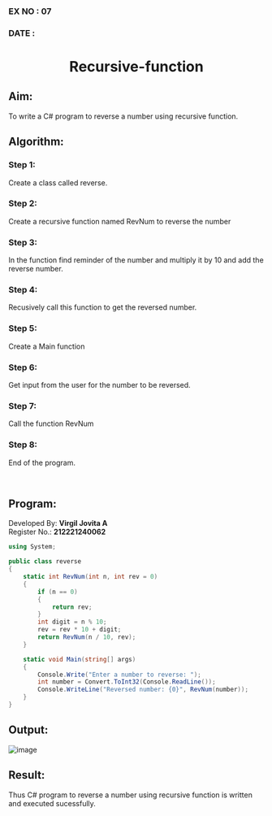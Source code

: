 ### EX NO : 07
### DATE  :
# <p align="center">Recursive-function</p>

## Aim:
To write a C# program to reverse a number using recursive function.

## Algorithm:
### Step 1:
Create a class called reverse.

### Step 2:
Create a recursive function named RevNum to reverse the number

### Step 3:
In the function find reminder of the number and multiply it by 10 and add the reverse number.

### Step 4:
Recusively call this function to get the reversed number.

### Step 5:
Create a Main function

### Step 6:
Get input from the user for the number to be reversed.

### Step 7:
Call the function RevNum

### Step 8:
End of the program.

</br>

## Program:
Developed By: **Virgil Jovita A**
</br>
Register No.: **212221240062**
```c#
using System;

public class reverse
{
    static int RevNum(int n, int rev = 0)
    {
        if (n == 0)
        {
            return rev;
        }
        int digit = n % 10;
        rev = rev * 10 + digit;
        return RevNum(n / 10, rev);
    }

    static void Main(string[] args)
    {
        Console.Write("Enter a number to reverse: ");
        int number = Convert.ToInt32(Console.ReadLine());
        Console.WriteLine("Reversed number: {0}", RevNum(number));
    }
}
```
## Output:
![image](https://github.com/ramjan1729/Single-server-infinite-capacity---Markov-Model/assets/94174503/14b519fe-57d2-44a6-97fb-a5376f3d8c37)

## Result:
Thus C# program to reverse a number using recursive function is written and executed sucessfully.

